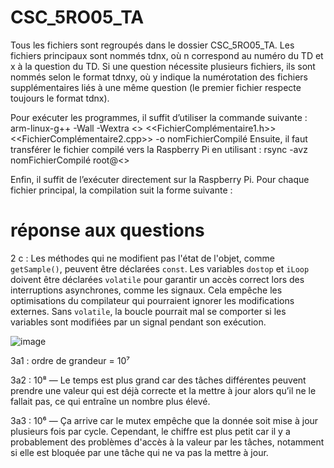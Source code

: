 # CSC_5RO05_TA

Tous les fichiers sont regroupés dans le dossier CSC_5RO05_TA. Les fichiers principaux sont nommés tdnx, où n correspond au numéro du TD et x à la question du TD. Si une question nécessite plusieurs fichiers, ils sont nommés selon le format tdnxy, où y indique la numérotation des fichiers supplémentaires liés à une même question (le premier fichier respecte toujours le format tdnx).

Pour exécuter les programmes, il suffit d’utiliser la commande suivante :
arm-linux-g++ -Wall -Wextra <<FichierPrincipal>> <<FichierComplémentaire1.h>> <<FichierComplémentaire2.cpp>> -o nomFichierCompilé
Ensuite, il faut transférer le fichier compilé vers la Raspberry Pi en utilisant :
rsync -avz nomFichierCompilé root@<<adresse IP>>

Enfin, il suffit de l’exécuter directement sur la Raspberry Pi.
Pour chaque fichier principal, la compilation suit la forme suivante :


# réponse aux questions


2 c : Les méthodes qui ne modifient pas l'état de l'objet, comme `getSample()`, peuvent être déclarées `const`. Les variables `dostop` et `iLoop` doivent être déclarées `volatile` pour garantir un accès correct lors des interruptions asynchrones, comme les signaux. Cela empêche les optimisations du compilateur qui pourraient ignorer les modifications externes. Sans `volatile`, la boucle pourrait mal se comporter si les variables sont modifiées par un signal pendant son exécution. 

![image](https://github.com/user-attachments/assets/ae80bc56-3cb2-467f-b649-bb5c39627fa1)

3a1 : ordre de grandeur = 10⁷

3a2 : 10⁸ — Le temps est plus grand car des tâches différentes peuvent prendre une valeur qui est déjà correcte et la mettre à jour alors qu’il ne le fallait pas, ce qui entraîne un nombre plus élevé.

3a3 : 10⁶ — Ça arrive car le mutex empêche que la donnée soit mise à jour plusieurs fois par cycle. Cependant, le chiffre est plus petit car il y a probablement des problèmes d'accès à la valeur par les tâches, notamment si elle est bloquée par une tâche qui ne va pas la mettre à jour.

